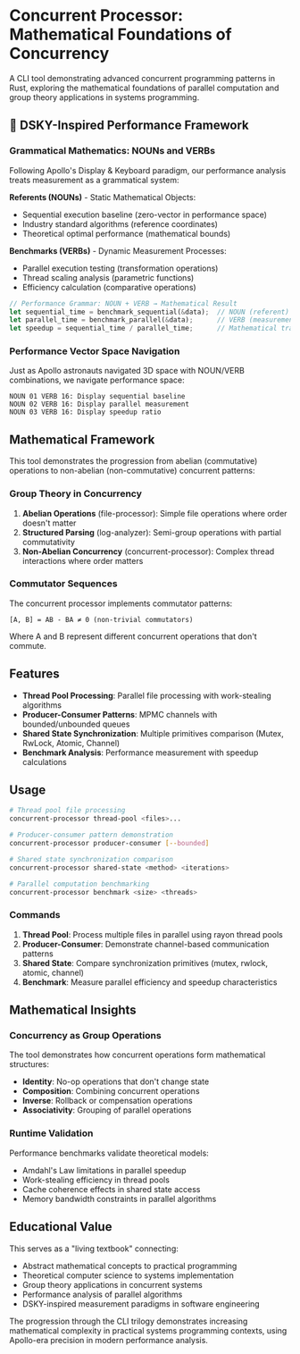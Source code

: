 # Concurrent Processor: Mathematical Foundations of Concurrency

A CLI tool demonstrating advanced concurrent programming patterns in Rust, exploring the mathematical foundations of parallel computation and group theory applications in systems programming.

## 🚀 DSKY-Inspired Performance Framework

### Grammatical Mathematics: NOUNs and VERBs

Following Apollo's Display & Keyboard paradigm, our performance analysis treats measurement as a grammatical system:

**Referents (NOUNs)** - Static Mathematical Objects:
- Sequential execution baseline (zero-vector in performance space)
- Industry standard algorithms (reference coordinates)
- Theoretical optimal performance (mathematical bounds)

**Benchmarks (VERBs)** - Dynamic Measurement Processes:
- Parallel execution testing (transformation operations)
- Thread scaling analysis (parametric functions)
- Efficiency calculation (comparative operations)

```rust
// Performance Grammar: NOUN + VERB → Mathematical Result
let sequential_time = benchmark_sequential(&data);  // NOUN (referent)
let parallel_time = benchmark_parallel(&data);      // VERB (measurement)  
let speedup = sequential_time / parallel_time;      // Mathematical transformation
```

### Performance Vector Space Navigation

Just as Apollo astronauts navigated 3D space with NOUN/VERB combinations, we navigate performance space:

```
NOUN 01 VERB 16: Display sequential baseline
NOUN 02 VERB 16: Display parallel measurement  
NOUN 03 VERB 16: Display speedup ratio
```

## Mathematical Framework

This tool demonstrates the progression from abelian (commutative) operations to non-abelian (non-commutative) concurrent patterns:

### Group Theory in Concurrency

1. **Abelian Operations** (file-processor): Simple file operations where order doesn't matter
2. **Structured Parsing** (log-analyzer): Semi-group operations with partial commutativity  
3. **Non-Abelian Concurrency** (concurrent-processor): Complex thread interactions where order matters

### Commutator Sequences

The concurrent processor implements commutator patterns:
```
[A, B] = AB - BA ≠ 0 (non-trivial commutators)
```

Where A and B represent different concurrent operations that don't commute.

## Features

- **Thread Pool Processing**: Parallel file processing with work-stealing algorithms
- **Producer-Consumer Patterns**: MPMC channels with bounded/unbounded queues
- **Shared State Synchronization**: Multiple primitives comparison (Mutex, RwLock, Atomic, Channel)
- **Benchmark Analysis**: Performance measurement with speedup calculations

## Usage

```bash
# Thread pool file processing
concurrent-processor thread-pool <files>...

# Producer-consumer pattern demonstration
concurrent-processor producer-consumer [--bounded]

# Shared state synchronization comparison
concurrent-processor shared-state <method> <iterations>

# Parallel computation benchmarking
concurrent-processor benchmark <size> <threads>
```

### Commands

1. **Thread Pool**: Process multiple files in parallel using rayon thread pools
2. **Producer-Consumer**: Demonstrate channel-based communication patterns
3. **Shared State**: Compare synchronization primitives (mutex, rwlock, atomic, channel)
4. **Benchmark**: Measure parallel efficiency and speedup characteristics

## Mathematical Insights

### Concurrency as Group Operations

The tool demonstrates how concurrent operations form mathematical structures:

- **Identity**: No-op operations that don't change state
- **Composition**: Combining concurrent operations
- **Inverse**: Rollback or compensation operations
- **Associativity**: Grouping of parallel operations

### Runtime Validation

Performance benchmarks validate theoretical models:
- Amdahl's Law limitations in parallel speedup
- Work-stealing efficiency in thread pools
- Cache coherence effects in shared state access
- Memory bandwidth constraints in parallel algorithms

## Educational Value

This serves as a "living textbook" connecting:
- Abstract mathematical concepts to practical programming
- Theoretical computer science to systems implementation
- Group theory applications in concurrent systems
- Performance analysis of parallel algorithms
- DSKY-inspired measurement paradigms in software engineering

The progression through the CLI trilogy demonstrates increasing mathematical complexity in practical systems programming contexts, using Apollo-era precision in modern performance analysis.
